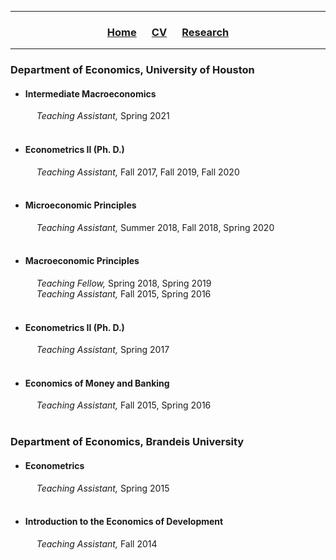 ___

<h3> 
    <p align="center"> 
        <a href="https://xmgbautista.github.io/">Home</a> &emsp;
        <a href="https://xmgbautista.github.io/cv_xmgbautista.pdf">CV</a> &emsp;
        <a href="https://xmgbautista.github.io/research">Research</a> <!-- &emsp;
        <a href="https://xmgbautista.github.io/teaching">Teaching</a> -->
    </p>
</h3>

___

<h3> Department of Economics, University of Houston </h3>
<ul>
    <li><h4> Intermediate Macroeconomics </h4>  
        &emsp; <em> Teaching Assistant, </em> Spring 2021 </li> <br>
    <li><h4> Econometrics II (Ph. D.) </h4>
        &emsp; <em> Teaching Assistant, </em> Fall 2017, Fall 2019, Fall 2020 </li> <br>
    <li><h4> Microeconomic Principles </h4>
        &emsp; <em> Teaching Assistant, </em> Summer 2018, Fall 2018, Spring 2020 </li> <br>
    <li><h4> Macroeconomic Principles </h4>
        &emsp; <em> Teaching Fellow, </em> Spring 2018, Spring 2019 <br>
        &emsp; <em> Teaching Assistant, </em> Fall 2015, Spring 2016 </li> <br>
    <li><h4> Econometrics II (Ph. D.) </h4>
        &emsp; <em> Teaching Assistant, </em> Spring 2017 </li> <br>
    <li><h4> Economics of Money and Banking </h4>
        &emsp; <em> Teaching Assistant, </em> Fall 2015, Spring 2016 </li> <br>
</ul>

<h3> Department of Economics, Brandeis University </h3>
<ul>
    <li><h4> Econometrics </h4>
        &emsp; <em> Teaching Assistant, </em> Spring 2015 </li> <br>
    <li><h4> Introduction to the Economics of Development </h4>
        &emsp; <em> Teaching Assistant, </em> Fall 2014 </li> <br>
</ul>
